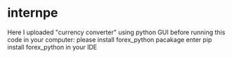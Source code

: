 # internpe
Here I uploaded "currency converter" using python GUI
before running this code in your computer:
please install forex_python pacakage
enter pip install forex_python in your IDE
